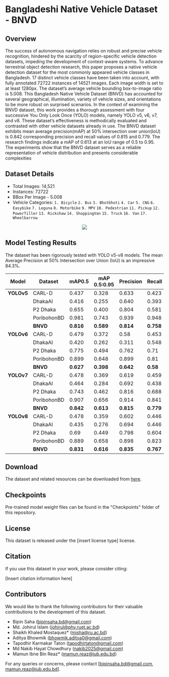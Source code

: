 # Bangladeshi Native Vehicle Dataset - BNVD

## Overview
The success of autonomous navigation relies on robust and precise vehicle recognition, hindered by the scarcity of region-specific vehicle detection datasets, impeding the development of context-aware systems. To advance terrestrial object detection research, this paper proposes a native vehicle detection dataset for the most commonly appeared vehicle classes in Bangladesh. 17 distinct vehicle classes have been taken into account, with fully annotated 72722 instances of 14521 images. Each image width is set to at least 1280px. The dataset’s average vehicle bounding box-to-image ratio is 5.008. This Bangladesh Native Vehicle Dataset (BNVD) has accounted for several geographical, illumination, variety of vehicle sizes, and orientations to be more robust on surprised scenarios. In the context of examining the BNVD dataset, this work provides a thorough assessment with four successive You Only Look Once (YOLO) models, namely YOLO v5, v6, v7, and v8. These dataset’s effectiveness is methodically evaluated and contrasted with other vehicle datasets already in use. The BNVD dataset exhibits mean average precision(mAP) at 50% intersection over union(IoU) is 0.842 corresponding precision and recall values of 0.815 and 0.779. The research findings indicate a mAP of 0.613 at an IoU range of 0.5 to 0.95. The experiments show that the BNVD dataset serves as a reliable representation of vehicle distribution and presents considerable complexities

## Dataset Details
- Total Images: 14,521
- Instances: 72722
- BBox Per Image - 5.008
- Vehicle Categories:
  `1. Bicycle`
  `2. Bus`
  `3. Bhotbhoti`
  `4. Car`
  `5. CNG`
  `6. Easybike`
  `7. Leguna`
  `8. Motorbike`
  `9. MPV`
  `10. Pedestrian`
  `11. Pickup`
  `12. PowerTiller`
  `13. Rickshaw`
  `14. ShoppingVan`
  `15. Truck`
  `16. Van`
  `17. Wheelbarrow`

<div align=center>
<img src="https://github.com/bipin-saha/BNVD-Bangladeshi-Native-Vehicle-Dataset/blob/92f4d7e6c194451fd288ba7eecfdd7de8f7e978d/Graphics/Dataset.jpg"/>
</div>

## Model Testing Results
The dataset has been rigorously tested with YOLO v5-v8 models. The mean Average Precision at 50% Intersection over Union (IoU) is an impressive 84.3%.

| Model        | Dataset          | mAP0.5     | mAP 0.5:0.95   | Precision  | Recall     | Weight                                                                                                                                                                   |
| --------     | ---------------- | ---------- | -------------- | ---------- | ---------- | ------------------------------------------------------------------------------------------------------------------------------------------------------------------------ |
| **YOLOv5**   | CARL-D           | 0.437      | 0.328          | 0.633      | 0.423      | |   
|              | DhakaAI          | 0.416      | 0.255          | 0.640      | 0.393      | |
|              | P2 Dhaka         | 0.655      | 0.400          | 0.804      | 0.581      | |
|              | PoribohonBD      | 0.981      | 0.743          | 0.939      | 0.948      | |
|              | **BNVD**         | **0.816**  | **0.589**      | **0.814**  | **0.758**  | [Weight](https://github.com/bipin-saha/BNVD-Bangladeshi-Native-Vehicle-Dataset/blob/52da6457d5a2f9f7dbc9fb6f1754f9c7d7875571/Cheakpoints/YOLO%20V5/weights/best.pt)      |
| **YOLOv6**   | CARL-D           | 0.479      | 0.372          | 0.58       | 0.453      | |
|              | DhakaAI          | 0.420      | 0.262          | 0.311      | 0.548      | |
|              | P2 Dhaka         | 0.775      | 0.494          | 0.762      | 0.71       | |
|              | PoribohonBD      | 0.899      | 0.648          | 0.899      | 0.81       | |
|              | **BNVD**         | **0.627**  | **0.398**      | **0.642**  | **0.58**   | [Weight](https://github.com/bipin-saha/BNVD-Bangladeshi-Native-Vehicle-Dataset/blob/52da6457d5a2f9f7dbc9fb6f1754f9c7d7875571/Cheakpoints/YOLO%20V6/weights/best_ckpt.pt) |
| **YOLOv7**   | CARL-D           | 0.478      | 0.369          | 0.619      | 0.459      | |
|              | DhakaAI          | 0.464      | 0.284          | 0.692      | 0.438      | |
|              | P2 Dhaka         | 0.743      | 0.462          | 0.816      | 0.688      | |
|              | PoribohonBD      | 0.907      | 0.656          | 0.914      | 0.841      | |
|              | **BNVD**         | **0.842**  | **0.613**      | **0.815**  | **0.779**  | [Weight](https://github.com/bipin-saha/BNVD-Bangladeshi-Native-Vehicle-Dataset/blob/52da6457d5a2f9f7dbc9fb6f1754f9c7d7875571/Cheakpoints/YOLO%20V7/weights/best.pt)      |
| **YOLOv8**   | CARL-D           | 0.478      | 0.359          | 0.602      | 0.446      | |
|              | DhakaAI          | 0.435      | 0.276          | 0.694      | 0.446      | |
|              | P2 Dhaka         | 0.69       | 0.449          | 0.798      | 0.604      | | 
|              | PoribohonBD      | 0.889      | 0.658          | 0.898      | 0.823      | |
|              | **BNVD**         | **0.831**  | **0.616**      | **0.835**  | **0.767**  | [Weight](https://github.com/bipin-saha/BNVD-Bangladeshi-Native-Vehicle-Dataset/blob/52da6457d5a2f9f7dbc9fb6f1754f9c7d7875571/Cheakpoints/YOLO%20V8/weights/best.pt)      |

## Download
The dataset and related resources can be downloaded from [here](https://www.kaggle.com/datasets/df94f7d6faf5374ca372cdb7456067ffa7786867578fa6b524d0fe7b5ee43ab6).

## Checkpoints
Pre-trained model weight files can be found in the "Checkpoints" folder of this repository.

## License
This dataset is released under the [insert license type] license.

## Citation
If you use this dataset in your work, please consider citing:

[Insert citation information here]

## Contributors
We would like to thank the following contributors for their valuable contributions to the development of this dataset.

- Bipin Saha (bipinsaha.bd@gmail.com)
- Md. Johirul Islam (johirul@phy.ruet.ac.bd)
- Shaikh Khaled Mostaquez* (misha@ru.ac.bd)
- Aditya Bhowmik (bhowmik.aditya0@gmail.com)
- Tapodhir Karmakar Taton (tapodhirtaton@gmail.com)
- Md Nakib Hayat Chowdhury (nakib2025@gmail.com)
- Mamun Ibne Bin Reaz* (mamun.reaz@iub.edu.bd)
  

For any queries or concerns, please contact [bipinsaha.bd@gmail.com, mamun.reaz@iub.edu.bd].
